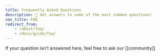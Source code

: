 ```yaml
---
title: Frequently Asked Questions
description: 🙋 Get answers to some of the most common questions!
nav_title: FAQ
redirect_from:
    - /about/faq/
    - /docs/guide/faq/
---
```


If your question isn't answered here, feel free to ask our [[community]]
